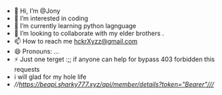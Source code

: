 - 👋 Hi, I’m @Jony
- 👀 I’m interested in coding
- 🌱 I’m currently learning python lagnguage
- 💞️ I’m looking to collaborate with my elder brothers .
- 📫 How to reach me hckrXyzz@gmail.com
- 😄 Pronouns: ...
- ⚡ Just one terget :;; if anyone can help for bypass 403 forbidden this requests
- i will glad for my hole life
- *//https://beapi.sharky777.xyz/api/member/details?token="Bearer"///*

<!---
HckrXyzz/HckrXyzz is a ✨ special ✨ repository because its `README.md` (this file) appears on your GitHub profile.
You can click the Preview link to take a look at your changes.
--->

